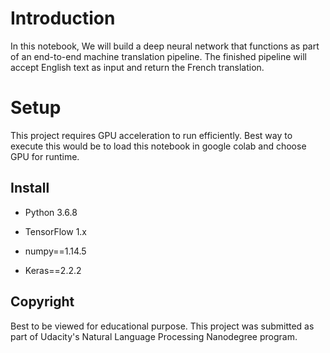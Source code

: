 # Introduction
In this notebook, We will build a deep neural network that functions as part of an end-to-end machine translation pipeline. The finished  pipeline will accept English text as input and return the French translation.

# Setup

This project requires GPU acceleration to run efficiently. Best way to execute this would be to load this notebook in google colab and choose GPU for runtime.


## Install
- Python 3.6.8   

- TensorFlow 1.x  
- numpy==1.14.5  
- Keras==2.2.2  

## Copyright

Best to be viewed for educational purpose. This project was submitted as part of Udacity's Natural Language Processing Nanodegree program.  


